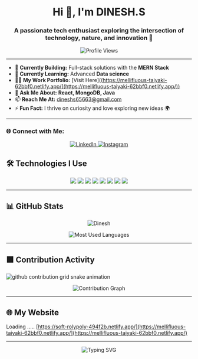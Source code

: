 <h1 align="center">Hi 👋, I'm DINESH.S</h1>
<h3 align="center">A passionate tech enthusiast exploring the intersection of technology, nature, and innovation 🌟</h3>

<p align="center">
  <img src="https://komarev.com/ghpvc/?username=dineshs65663&label=Profile%20Views&color=0e75b6&style=flat" alt="Profile Views" />
</p>

---

- 🔭 **Currently Building:** Full-stack solutions with the **MERN Stack**  
- 🌱 **Currently Learning:** Advanced **Data science**  
- 👨‍💻 **My Work Portfolio:** [Visit Here]((https://mellifluous-taiyaki-62bbf0.netlify.app/](https://mellifluous-taiyaki-62bbf0.netlify.app/))  
- 💬 **Ask Me About:** **React, MongoDB, Java**  
- 📫 **Reach Me At:** [dineshs65663@gmail.com](mailto:dineshs65663@gmail.com)  
- ⚡ **Fun Fact:** I thrive on curiosity and love exploring new ideas 🌍  

---

### 🌐 Connect with Me:
<p align="center">
  <a href="https://www.linkedin.com/in/dinesh-s-434359202">
    <img src="https://img.shields.io/badge/LinkedIn-%230077B5.svg?style=for-the-badge&logo=linkedin&logoColor=white" alt="LinkedIn" />
  </a>
  <a href="https://www.instagram.com/i_am_dinesh__kumar/">
    <img src="https://img.shields.io/badge/Instagram-%23E4405F.svg?style=for-the-badge&logo=instagram&logoColor=white" alt="Instagram" />
  </a>
</p>



## 🛠 Technologies I Use

<p align="center">
  <img src="https://img.shields.io/badge/Python-3776AB?style=for-the-badge&logo=python&logoColor=white" />
  <img src="https://img.shields.io/badge/Bash-4EAA25?style=for-the-badge&logo=gnubash&logoColor=white" />
  <img src="https://img.shields.io/badge/HTML5-E34F26?style=for-the-badge&logo=html5&logoColor=white" />
  <img src="https://img.shields.io/badge/CSS3-1572B6?style=for-the-badge&logo=css3&logoColor=white" />
  <img src="https://img.shields.io/badge/JavaScript-F7DF1E?style=for-the-badge&logo=javascript&logoColor=black" />
  <img src="https://img.shields.io/badge/Linux-FCC624?style=for-the-badge&logo=linux&logoColor=black" />
  <img src="https://img.shields.io/badge/Git-F05032?style=for-the-badge&logo=git&logoColor=white" />
  <img src="https://img.shields.io/badge/VS%20Code-007ACC?style=for-the-badge&logo=visual-studio-code&logoColor=white" />
</p>

---

## 📊 GitHub Stats

<p align="center">
  <img src="https://github-readme-stats.vercel.app/api?username=Dineshs65663&show_icons=true&theme=radical&hide=issues&count_private=true" alt="Dinesh"S GitHub Stats" />
 </p>
 <p align="center">
  <img src="https://github-readme-stats.vercel.app/api/top-langs/?username=Dineshs65663&layout=compact&theme=radical&langs_count=6" alt="Most Used Languages" />
</p>

---

## 🟩 Contribution Activity

<picture>
  <source media="(prefers-color-scheme: dark)" srcset="https://raw.githubusercontent.com/Balram-1/Dineshs65663/output/github-contribution-grid-snake-dark.svg" />
  <source media="(prefers-color-scheme: light)" srcset="https://raw.githubusercontent.com/Balram-1/Dineshs65663/output/github-contribution-grid-snake.svg" />
  <img alt="github contribution grid snake animation" src="https://raw.githubusercontent.com/Balram-1/Dineshs65663/output/github-contribution-grid-snake.svg" />
</picture>



<p align="center">
  <!-- Custom Contribution Bar (15 squares, latest on the right) -->
  <img src="https://github-readme-activity-graph.vercel.app/graph?username=Dineshs65663&theme=react-dark&hide_border=true&area=true" alt="Contribution Graph" />
</p>

---


## 🌐 My Website
Loading .....
[https://soft-rolypoly-494f2b.netlify.app/](https://mellifluous-taiyaki-62bbf0.netlify.app/](https://mellifluous-taiyaki-62bbf0.netlify.app/)

---

<p align="center">
  <img src="https://readme-typing-svg.demolab.com?font=Fira+Code&size=24&pause=1000&color=F7F7F7&center=true&vCenter=true&width=600&lines=Thanks+for+visiting+my+profile!;Happy+Coding+%F0%9F%92%BB" alt="Typing SVG" />
</p>
